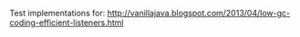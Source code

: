 Test implementations for: http://vanillajava.blogspot.com/2013/04/low-gc-coding-efficient-listeners.html

